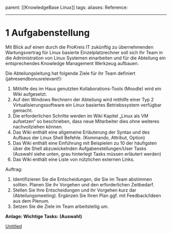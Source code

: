 parent: [[KnowledgeBase Linux]]
tags:
aliases: 
Reference:

---
# 1 Aufgabenstellung

Mit Blick auf einen durch die ProKreis IT zukünftig zu übernehmenden Wartungsvertrag für Linux basierte Einzelplatzrechner soll sich Ihr Team in die Administration von Linux Systemen einarbeiten und für die Abteilung ein entsprechendes Knowledge Management Werkzeug aufbauen.

Die Abteilungsleitung hat folgende Ziele für ihr Team definiert (jahresendbonusrelevant!):

1. Mithilfe des im Haus genutzten Kollaborations-Tools (Moodle) wird ein Wiki aufgesetzt.
2. Auf den Windows Rechnern der Abteilung wird mithilfe einer Typ 2 Virtualisierungssoftware ein Linux basiertes Betriebssystem verfügbar gemacht.
3. Die erforderlichen Schritte werden im Wiki Kapitel „Linux als VM aufsetzen“ so beschrieben, dass neue Mitarbeiter dies ohne weiteres nachvollziehen können.
4. Das Wiki enthält eine allgemeine Erläuterung der Syntax und des Aufbaus der Linux Shell Befehle. (Kommando, Attribut, Option)
5. Das Wiki enthält eine Einführung mit Beispielen zu 10 der häufigsten über die Shell abzuwickelnden Aufgabenstellungen/User Tasks (Auswahl siehe unten, grau hinterlegt Tasks müssen erläutert werden)
6. Das Wiki enthält eine Liste von nützlichen externen Links.

Auftrag:

1. Identifizieren Sie die Entscheidungen, die Sie im Team abstimmen sollten. Planen Sie ihr Vorgehen und den erforderlichen Zeitbedarf.
2. Stellen Sie Ihre Entscheidungen und ihr Vorgehen kurz dar (Abteilungsmeeting). Ergänzen Sie Ihren Plan ggf. mit Feedback/Ideen aus dem Plenum.
3. Setzen Sie die Ziele im Team arbeitsteilig um.

**Anlage: Wichtige Tasks: (Auswahl)**

[Untitled](Untitled%20Database%20f610a54a34b1472e8252fbe1a345fdcb.csv)